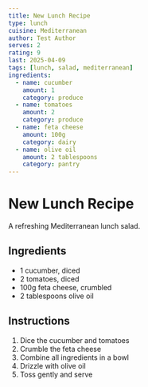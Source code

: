 ```yaml
---
title: New Lunch Recipe
type: lunch
cuisine: Mediterranean
author: Test Author
serves: 2
rating: 9
last: 2025-04-09
tags: [lunch, salad, mediterranean]
ingredients:
  - name: cucumber
    amount: 1
    category: produce
  - name: tomatoes
    amount: 2
    category: produce
  - name: feta cheese
    amount: 100g
    category: dairy
  - name: olive oil
    amount: 2 tablespoons
    category: pantry
---
```


# New Lunch Recipe

A refreshing Mediterranean lunch salad.

## Ingredients

- 1 cucumber, diced
- 2 tomatoes, diced
- 100g feta cheese, crumbled
- 2 tablespoons olive oil

## Instructions

1. Dice the cucumber and tomatoes
2. Crumble the feta cheese
3. Combine all ingredients in a bowl
4. Drizzle with olive oil
5. Toss gently and serve